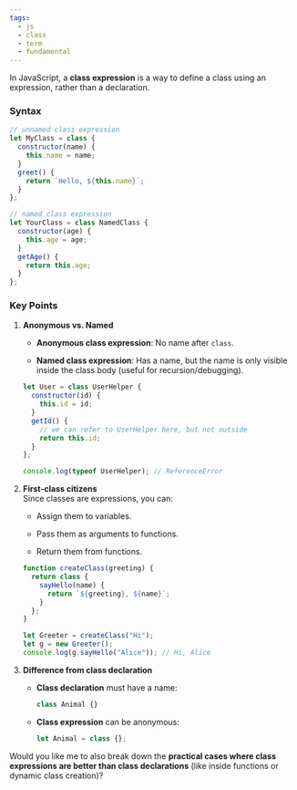 ```yaml
---
tags: 
  - js
  - class
  - term
  - fundamental
---
```


In JavaScript, a **class expression** is a way to define a class using an expression, rather than a declaration.

### Syntax

```js
// unnamed class expression
let MyClass = class {
  constructor(name) {
    this.name = name;
  }
  greet() {
    return `Hello, ${this.name}`;
  }
};

// named class expression
let YourClass = class NamedClass {
  constructor(age) {
    this.age = age;
  }
  getAge() {
    return this.age;
  }
};
```

### Key Points

1. **Anonymous vs. Named**
    
    - **Anonymous class expression**: No name after `class`.
        
    - **Named class expression**: Has a name, but the name is only visible inside the class body (useful for recursion/debugging).
        
    
    ```js
    let User = class UserHelper {
      constructor(id) {
        this.id = id;
      }
      getId() {
        // we can refer to UserHelper here, but not outside
        return this.id;
      }
    };
    
    console.log(typeof UserHelper); // ReferenceError
    ```
    
2. **First-class citizens**  
    Since classes are expressions, you can:
    
    - Assign them to variables.
        
    - Pass them as arguments to functions.
        
    - Return them from functions.
        
    
    ```js
    function createClass(greeting) {
      return class {
        sayHello(name) {
          return `${greeting}, ${name}`;
        }
      };
    }
    
    let Greeter = createClass("Hi");
    let g = new Greeter();
    console.log(g.sayHello("Alice")); // Hi, Alice
    ```
    
3. **Difference from class declaration**
    
    - **Class declaration** must have a name:
        
        ```js
        class Animal {}
        ```
        
    - **Class expression** can be anonymous:
        
        ```js
        let Animal = class {};
        ```
        

Would you like me to also break down the **practical cases where class expressions are better than class declarations** (like inside functions or dynamic class creation)?